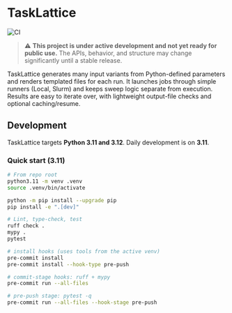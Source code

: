 # TaskLattice

![CI](https://github.com/zmeadows/tasklattice/actions/workflows/ci.yml/badge.svg)

> ⚠️ **This project is under active development and not yet ready for public use.**
> The APIs, behavior, and structure may change significantly until a stable release.

TaskLattice generates many input variants from Python-defined parameters and renders templated files for each run. It launches jobs through simple runners (Local, Slurm) and keeps sweep logic separate from execution. Results are easy to iterate over, with lightweight output-file checks and optional caching/resume.

## Development

TaskLattice targets **Python 3.11 and 3.12**. Daily development is on **3.11**.

### Quick start (3.11)

```bash
# From repo root
python3.11 -m venv .venv
source .venv/bin/activate

python -m pip install --upgrade pip
pip install -e ".[dev]"

# Lint, type-check, test
ruff check .
mypy .
pytest

# install hooks (uses tools from the active venv)
pre-commit install
pre-commit install --hook-type pre-push

# commit-stage hooks: ruff + mypy
pre-commit run --all-files

# pre-push stage: pytest -q
pre-commit run --all-files --hook-stage pre-push
```

